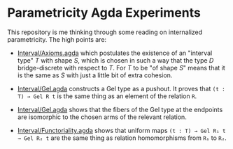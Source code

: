 Parametricity Agda Experiments
==============================

This repository is me thinking through some reading on internalized parametricity.
The high points are:

- [Interval/Axioms.agda](Interval/Axioms.agda) which postulates the
existence of an "interval type" $T$ with shape $S$, which is chosen in such a way that
the type $D$ bridge-discrete with respect to $T$. For $T$ to be "of shape $S$" means
that it is the same as $S$ with just a little bit of extra cohesion.

- [Interval/Gel.agda](Interval/Gel.agda) constructs a Gel type as a pushout. It proves
that `(t : T) → Gel R t` is the same thing as an element of the relation `R`.

- [Interval/Gel.agda](Interval/Endpoints.agda) shows that the fibers of the Gel type
at the endpoints are isomorphic to the chosen arms of the relevant relation.

- [Interval/Functoriality.agda](Interval/Functoriality.agda) shows that uniform maps
`(t : T) → Gel R₁ t → Gel R₂ t` are the same thing as relation homomorphisms
from `R₁` to `R₂`.
